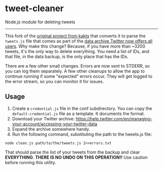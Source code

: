 # tweet-cleaner

Node.js module for deleting tweets

----

This fork of the [original project from kakts](https://github.com/kakts/tweet-cleaner) that converts it to parse the `tweets.js` file that comes as part of the [data archive Twitter now offers all users](https://help.twitter.com/en/managing-your-account/accessing-your-twitter-data). Why make this change? Because, if you have more than ~3200 tweets, it's the only way to delete everything. You need a list of IDs, and that file, in the data backup, is the only place that has the IDs.


There are a few other small changes. Errors are now sent to STDERR, so you can log them separately. A few other cleanups to allow the app to continue running if some "expected" errors occur. They will get logged to the error stream, so you can monitor it for issues.

## Usage

1. Create a `credential.js` file in the conf subdirectory. You can copy the `default-credential.js` file as a template. It documents the format.
2. Download your Twitter archive: https://help.twitter.com/en/managing-your-account/accessing-your-twitter-data
3. Expand the archive somewhere handy.
3. Run the following command, substituting the path to the tweets.js file:

```
node clean.js path/to/the/tweets.js 2>>errors.txt
```

That should parse the list of your tweets from the backup and clear **EVERYTHING**. **THERE IS NO UNDO ON THIS OPERATION!!** Use caution before running this utility.